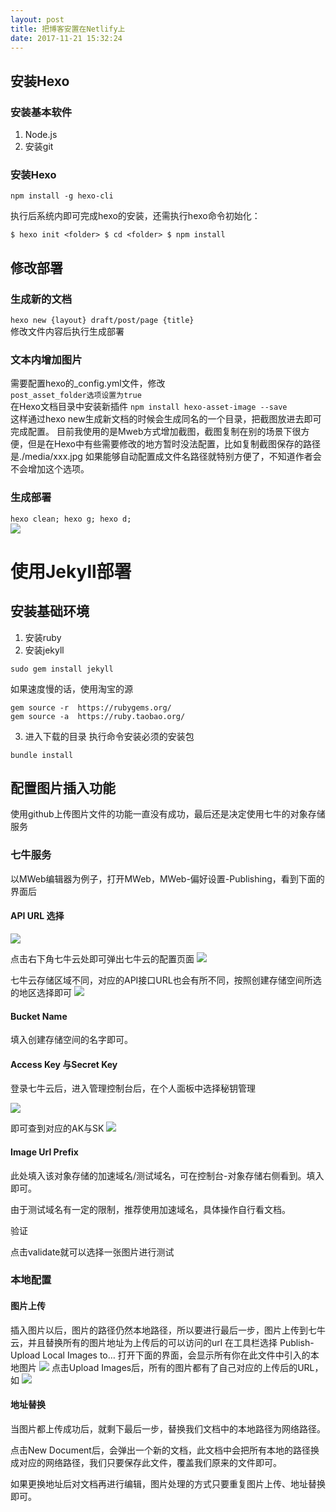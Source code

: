 ```yaml
---
layout: post
title: 把博客安置在Netlify上
date: 2017-11-21 15:32:24
---
```

## 安装Hexo  
### 安装基本软件  
1. Node.js
2. 安装git  

### 安装Hexo  

`npm install -g hexo-cli`   

执行后系统内即可完成hexo的安装，还需执行hexo命令初始化：  

`$ hexo init <folder>
$ cd <folder>
$ npm install
` 

## 修改部署  
### 生成新的文档  
`
hexo new {layout} draft/post/page {title} 
`  
修改文件内容后执行生成部署

### 文本内增加图片
需要配置hexo的_config.yml文件，修改   
`post_asset_folder选项设置为true`  
在Hexo文档目录中安装新插件
`npm install hexo-asset-image --save`  
这样通过hexo new生成新文档的时候会生成同名的一个目录，把截图放进去即可完成配置。
目前我使用的是Mweb方式增加截图，截图复制在别的场景下很方便，但是在Hexo中有些需要修改的地方暂时没法配置，比如复制截图保存的路径是./media/xxx.jpg 如果能够自动配置成文件名路径就特别方便了，不知道作者会不会增加这个选项。  

### 生成部署  
`
hexo clean; hexo g; hexo d;
`  
![](http://ozrbj341q.bkt.clouddn.com/15112507811028.jpg)

# 使用Jekyll部署
## 安装基础环境  
1. 安装ruby
2. 安装jekyll
```
sudo gem install jekyll
```  
如果速度慢的话，使用淘宝的源
```
gem source -r  https://rubygems.org/
gem source -a  https://ruby.taobao.org/ 
```  
3. 进入下载的目录
执行命令安装必须的安装包
```
bundle install
```

## 配置图片插入功能
使用github上传图片文件的功能一直没有成功，最后还是决定使用七牛的对象存储服务
### 七牛服务
以MWeb编辑器为例子，打开MWeb，MWeb-偏好设置-Publishing，看到下面的界面后
#### API URL 选择
![](http://ozrbj341q.bkt.clouddn.com/15112546382985.jpg)

点击右下角七牛云处即可弹出七牛云的配置页面
![](http://ozrbj341q.bkt.clouddn.com/15112546526041.jpg)

七牛云存储区域不同，对应的API接口URL也会有所不同，按照创建存储空间所选的地区选择即可
![](http://ozrbj341q.bkt.clouddn.com/15112547131951.jpg)


#### Bucket Name

填入创建存储空间的名字即可。

#### Access Key 与Secret Key

登录七牛云后，进入管理控制台后，在个人面板中选择秘钥管理

![](http://ozrbj341q.bkt.clouddn.com/15112547448443.jpg)

即可查到对应的AK与SK
![](http://ozrbj341q.bkt.clouddn.com/15112547560115.jpg)
#### Image Url Prefix

此处填入该对象存储的加速域名/测试域名，可在控制台-对象存储右侧看到。填入即可。

由于测试域名有一定的限制，推荐使用加速域名，具体操作自行看文档。

验证

点击validate就可以选择一张图片进行测试


### 本地配置
#### 图片上传

插入图片以后，图片的路径仍然本地路径，所以要进行最后一步，图片上传到七牛云，并且替换所有的图片地址为上传后的可以访问的url
在工具栏选择 Publish-Upload Local Images to… 打开下面的界面，会显示所有你在此文件中引入的本地图片
![](http://ozrbj341q.bkt.clouddn.com/15112550957592.jpg)
点击Upload Images后，所有的图片都有了自己对应的上传后的URL，如
![](http://ozrbj341q.bkt.clouddn.com/15112551105880.jpg)

#### 地址替换

当图片都上传成功后，就剩下最后一步，替换我们文档中的本地路径为网络路径。

点击New Document后，会弹出一个新的文档，此文档中会把所有本地的路径换成对应的网络路径，我们只要保存此文件，覆盖我们原来的文件即可。

如果更换地址后对文档再进行编辑，图片处理的方式只要重复图片上传、地址替换即可。









